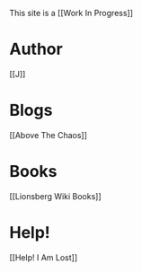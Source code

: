 This site is a [[Work In Progress]]

# Author 
[[J]]  

# Blogs
[[Above The Chaos]]   

# Books 
[[Lionsberg Wiki Books]]  

# Help! 
[[Help! I Am Lost]]  

<!-- Comment not rendered visibly to web

Feel free to edit this page. Remember to add two space characters to the end of lines to make a line break, or separate menu links will run together one one line.
-->
